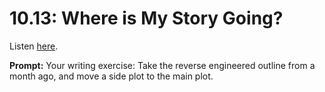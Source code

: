 # 10.13: Where is My Story Going? 

Listen [here](http://www.writingexcuses.com/2015/03/29/writing-excuses-10-13-where-is-my-story-going-2/). 

**Prompt:** Your writing exercise: Take the reverse engineered outline from a month ago, and move a side plot to the main plot.
